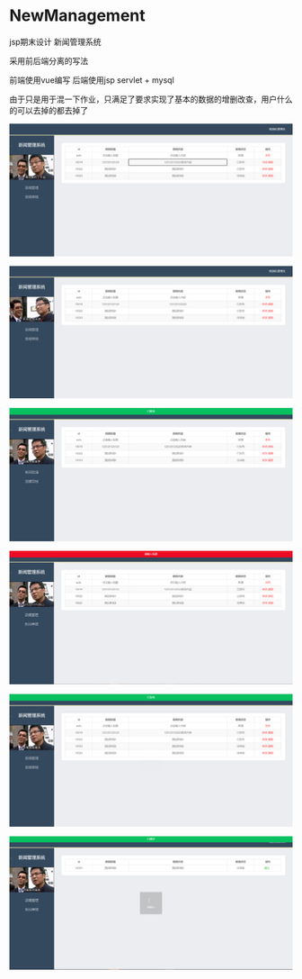 # NewManagement
jsp期末设计 新闻管理系统

采用前后端分离的写法

前端使用vue编写 后端使用jsp servlet + mysql

由于只是用于混一下作业，只满足了要求实现了基本的数据的增删改查，用户什么的可以去掉的都去掉了

![批注 2020-05-29 114032](https://github.com/l123wx/NewManagement/blob/master/%E6%89%B9%E6%B3%A8%202020-05-29%20114057.png)

![批注 2020-05-29 114032](https://github.com/l123wx/NewManagement/blob/master/%E6%89%B9%E6%B3%A8%202020-05-29%20114032.png)

![批注 2020-05-29 114032](https://github.com/l123wx/NewManagement/blob/master/%E6%89%B9%E6%B3%A8%202020-05-29%20114113.png)

![批注 2020-05-29 114032](https://github.com/l123wx/NewManagement/blob/master/%E6%89%B9%E6%B3%A8%202020-05-29%20114152.png)

![批注 2020-05-29 114032](https://github.com/l123wx/NewManagement/blob/master/%E6%89%B9%E6%B3%A8%202020-05-29%20114220.png)

![批注 2020-05-29 114032](https://github.com/l123wx/NewManagement/blob/master/%E6%89%B9%E6%B3%A8%202020-05-29%20114237.png)
